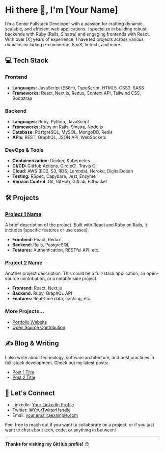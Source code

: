 # Hi there 👋, I'm [Your Name]

I’m a Senior Fullstack Developer with a passion for crafting dynamic, scalable, and efficient web applications. I specialize in building robust backends with Ruby (Rails, Sinatra) and engaging frontends with React. With over [X] years of experience, I have led projects across various domains including e-commerce, SaaS, fintech, and more.

## 💻 Tech Stack

### Frontend
- **Languages:** JavaScript (ES6+), TypeScript, HTML5, CSS3, SASS
- **Frameworks:** React, Next.js, Redux, Context API, Tailwind CSS, Bootstrap

### Backend
- **Languages:** Ruby, Python, JavaScript
- **Frameworks:** Ruby on Rails, Sinatra, Node.js
- **Database:** PostgreSQL, MySQL, MongoDB, Redis
- **APIs:** REST, GraphQL, JSON API, WebSockets

### DevOps & Tools
- **Containerization:** Docker, Kubernetes
- **CI/CD:** GitHub Actions, CircleCI, Travis CI
- **Cloud:** AWS (EC2, S3, RDS, Lambda), Heroku, DigitalOcean
- **Testing:** RSpec, Capybara, Jest, Enzyme
- **Version Control:** Git, GitHub, GitLab, Bitbucket

## 🛠️ Projects

### [Project 1 Name](https://github.com/yourusername/project1)
A brief description of the project. Built with React and Ruby on Rails, it includes [specific features or use cases].

- **Frontend:** React, Redux
- **Backend:** Rails, PostgreSQL
- **Features:** Authentication, RESTful API, etc.

### [Project 2 Name](https://github.com/yourusername/project2)
Another project description. This could be a full-stack application, an open-source contribution, or a notable side project.

- **Frontend:** React, Next.js
- **Backend:** Ruby, GraphQL API
- **Features:** Real-time data, caching, etc.

### More Projects...
- [Portfolio Website](https://github.com/yourusername/portfolio)
- [Open Source Contribution](https://github.com/yourusername/open-source-project)

## ✍️ Blog & Writing

I also write about technology, software architecture, and best practices in full-stack development. Check out my latest posts:

- [Post 1 Title](https://yourblog.com/post1)
- [Post 2 Title](https://yourblog.com/post2)

## 🤝 Let's Connect

- LinkedIn: [Your LinkedIn Profile](https://linkedin.com/in/yourprofile)
- Twitter: [@YourTwitterHandle](https://twitter.com/yourhandle)
- Email: [your.email@example.com](mailto:your.email@example.com)

Feel free to reach out if you want to collaborate on a project, or if you just want to chat about tech, code, or anything in between!

---

**Thanks for visiting my GitHub profile!** 😊
